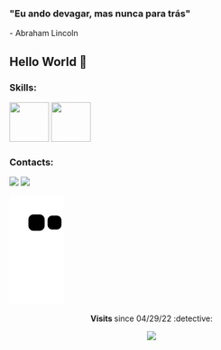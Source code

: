<h3>  "Eu ando devagar, mas nunca para trás" </h3>
<p>                       - Abraham Lincoln </p>


<p><h2> Hello World 👋 </h2>

<h3> Skills: </h3>
<div>
<img width="70" height="70" src="https://cdn.jsdelivr.net/gh/devicons/devicon/icons/java/java-original-wordmark.svg" />
<img width="70" height="70" src="https://cdn.jsdelivr.net/gh/devicons/devicon/icons/mysql/mysql-original-wordmark.svg" /> </div>

<h3>Contacts: </h3>
<div>
<a href="https://www.instagram.com/augusto.crazy/" target="_blank"><img src="https://img.shields.io/badge/-Instagram-%23E4405F?style=for-the-badge&logo=instagram&logoColor=white" target="_blank"></a>
<a href="https://www.linkedin.com/in/augusto-cesar-silva-luis-6980a01b4/" target="_blank"><img src="https://img.shields.io/badge/-LinkedIn-%230077B5?style=for-the-badge&logo=linkedin&logoColor=white" target="_blank"></a>    
</div>

![Snake animation](https://github.com/AugustoCesarAC/AugustoCesarAC/blob/output/github-contribution-grid-snake.svg)
  
<p align="center"><strong> Visits </strong> since 04/29/22 :detective: <br>
<p align="center"> 
<img alingn="center" src="https://profile-counter.glitch.me/AugustoCesarAC/count.svg" />
</p>
